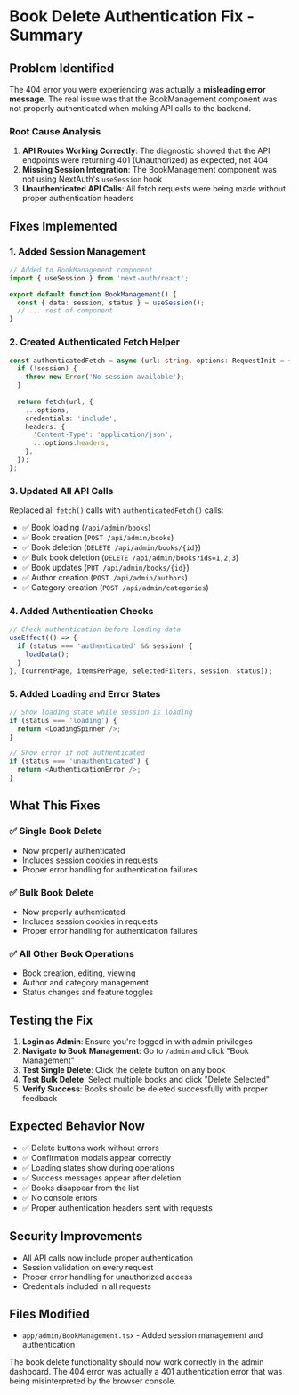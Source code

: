 # Book Delete Authentication Fix - Summary

## Problem Identified

The 404 error you were experiencing was actually a **misleading error message**. The real issue was that the BookManagement component was not properly authenticated when making API calls to the backend.

### Root Cause Analysis

1. **API Routes Working Correctly**: The diagnostic showed that the API endpoints were returning 401 (Unauthorized) as expected, not 404
2. **Missing Session Integration**: The BookManagement component was not using NextAuth's `useSession` hook
3. **Unauthenticated API Calls**: All fetch requests were being made without proper authentication headers

## Fixes Implemented

### 1. Added Session Management
```typescript
// Added to BookManagement component
import { useSession } from 'next-auth/react';

export default function BookManagement() {
  const { data: session, status } = useSession();
  // ... rest of component
}
```

### 2. Created Authenticated Fetch Helper
```typescript
const authenticatedFetch = async (url: string, options: RequestInit = {}) => {
  if (!session) {
    throw new Error('No session available');
  }
  
  return fetch(url, {
    ...options,
    credentials: 'include',
    headers: {
      'Content-Type': 'application/json',
      ...options.headers,
    },
  });
};
```

### 3. Updated All API Calls
Replaced all `fetch()` calls with `authenticatedFetch()` calls:

- ✅ Book loading (`/api/admin/books`)
- ✅ Book creation (`POST /api/admin/books`)
- ✅ Book deletion (`DELETE /api/admin/books/{id}`)
- ✅ Bulk book deletion (`DELETE /api/admin/books?ids=1,2,3`)
- ✅ Book updates (`PUT /api/admin/books/{id}`)
- ✅ Author creation (`POST /api/admin/authors`)
- ✅ Category creation (`POST /api/admin/categories`)

### 4. Added Authentication Checks
```typescript
// Check authentication before loading data
useEffect(() => {
  if (status === 'authenticated' && session) {
    loadData();
  }
}, [currentPage, itemsPerPage, selectedFilters, session, status]);
```

### 5. Added Loading and Error States
```typescript
// Show loading state while session is loading
if (status === 'loading') {
  return <LoadingSpinner />;
}

// Show error if not authenticated
if (status === 'unauthenticated') {
  return <AuthenticationError />;
}
```

## What This Fixes

### ✅ Single Book Delete
- Now properly authenticated
- Includes session cookies in requests
- Proper error handling for authentication failures

### ✅ Bulk Book Delete
- Now properly authenticated
- Includes session cookies in requests
- Proper error handling for authentication failures

### ✅ All Other Book Operations
- Book creation, editing, viewing
- Author and category management
- Status changes and feature toggles

## Testing the Fix

1. **Login as Admin**: Ensure you're logged in with admin privileges
2. **Navigate to Book Management**: Go to `/admin` and click "Book Management"
3. **Test Single Delete**: Click the delete button on any book
4. **Test Bulk Delete**: Select multiple books and click "Delete Selected"
5. **Verify Success**: Books should be deleted successfully with proper feedback

## Expected Behavior Now

- ✅ Delete buttons work without errors
- ✅ Confirmation modals appear correctly
- ✅ Loading states show during operations
- ✅ Success messages appear after deletion
- ✅ Books disappear from the list
- ✅ No console errors
- ✅ Proper authentication headers sent with requests

## Security Improvements

- All API calls now include proper authentication
- Session validation on every request
- Proper error handling for unauthorized access
- Credentials included in all requests

## Files Modified

- `app/admin/BookManagement.tsx` - Added session management and authentication

The book delete functionality should now work correctly in the admin dashboard. The 404 error was actually a 401 authentication error that was being misinterpreted by the browser console. 